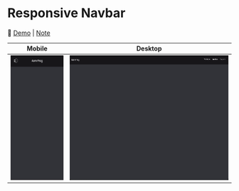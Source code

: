 # Responsive Navbar

🔗 [Demo](https://kris-lu-dev.github.io/ASMR-Web-Design-to-HTML-Exercises/04-RWD-Navbar/) \| [Note]()

| Mobile                                          | Desktop                                  |
| ----------------------------------------------- | ---------------------------------------- |
| <img src="Screenshot-mobile.gif" height="280"/> | <img src="Screenshot.gif" height="280"/> |
